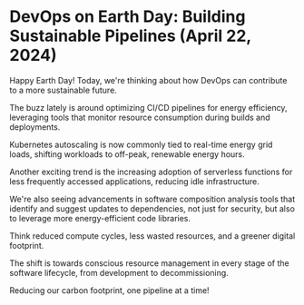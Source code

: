 # DevOps on Earth Day: Building Sustainable Pipelines (April 22, 2024)

Happy Earth Day! Today, we're thinking about how DevOps can contribute to a more sustainable future.

The buzz lately is around optimizing CI/CD pipelines for energy efficiency, leveraging tools that monitor resource consumption during builds and deployments.

Kubernetes autoscaling is now commonly tied to real-time energy grid loads, shifting workloads to off-peak, renewable energy hours.

Another exciting trend is the increasing adoption of serverless functions for less frequently accessed applications, reducing idle infrastructure.

We're also seeing advancements in software composition analysis tools that identify and suggest updates to dependencies, not just for security, but also to leverage more energy-efficient code libraries.

Think reduced compute cycles, less wasted resources, and a greener digital footprint.

The shift is towards conscious resource management in every stage of the software lifecycle, from development to decommissioning.

Reducing our carbon footprint, one pipeline at a time!
